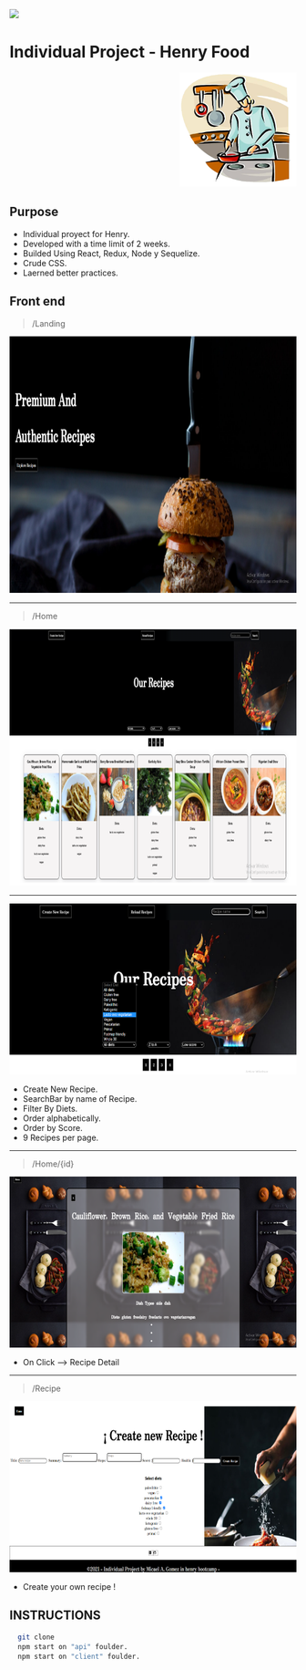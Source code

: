 <p align='left'>
    <img src='https://static.wixstatic.com/media/85087f_0d84cbeaeb824fca8f7ff18d7c9eaafd~mv2.png/v1/fill/w_160,h_30,al_c,q_85,usm_0.66_1.00_0.01/Logo_completo_Color_1PNG.webp' </img>
</p>

# Individual Project - Henry Food

<p align="right">
  <img height="200" src="./cooking.png" />
</p>

## Purpose

- Individual proyect for Henry.
- Developed with a time limit of 2 weeks.
- Builded Using React, Redux, Node y Sequelize.
- Crude CSS.
- Laerned better practices.

## Front end

> /Landing

<img height="450" src="./proyect/landing.png" />

---

> /Home

<img height="450"  src="./proyect/home.png" />

---

<img height="300"  src="./proyect/filter.png" />

- Create New Recipe.
- SearchBar by name of Recipe.
- Filter By Diets.
- Order alphabetically.
- Order by Score.
- 9 Recipes per page.

---

> /Home/{id}

<img height="300"  src="./proyect/detail.png" />

- On Click --> Recipe Detail

---

> /Recipe

<img height="300"  src="./proyect/create.png" />

- Create your own recipe !

## INSTRUCTIONS

```bash
  git clone
  npm start on "api" foulder.
  npm start on "client" foulder.

```
